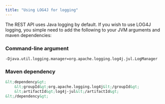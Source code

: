 ```yaml
---
title: "Using LOG4J for logging"
---
```


The REST API uses Java logging by default.  If you wish to use LOG4J logging, you simple need to add the following
to your JVM arguments and maven dependencies:
### Command-line argument


```text
-Djava.util.logging.manager=org.apache.logging.log4j.jul.LogManager
```


### Maven dependency


```xml
&lt;dependency&gt;
    &lt;groupId&gt;org.apache.logging.log4j&lt;/groupId&gt;
    &lt;artifactId&gt;log4j-jul&lt;/artifactId&gt;
&lt;/dependency&gt;

```

